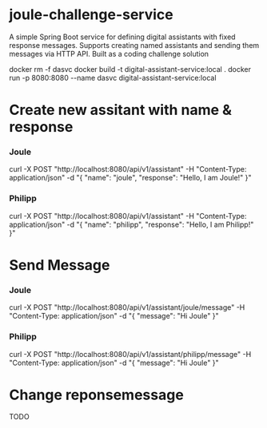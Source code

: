 # joule-challenge-service

A simple Spring Boot service for defining digital assistants with fixed response messages. Supports creating named assistants and sending them messages via HTTP API. Built as a coding challenge solution

docker rm -f dasvc
docker build -t digital-assistant-service:local .
docker run -p 8080:8080 --name dasvc digital-assistant-service:local

# Create new assitant with name & response

### Joule

curl -X POST "http://localhost:8080/api/v1/assistant" -H "Content-Type: application/json" -d "{ \"name\": \"joule\", \"response\": \"Hello, I am Joule!\" }"

### Philipp

curl -X POST "http://localhost:8080/api/v1/assistant" -H "Content-Type: application/json" -d "{ \"name\": \"philipp\", \"response\": \"Hello, I am Philipp!\" }"

# Send Message

### Joule

curl -X POST "http://localhost:8080/api/v1/assistant/joule/message" -H "Content-Type: application/json" -d "{ \"message\": \"Hi Joule\" }"

### Philipp

curl -X POST "http://localhost:8080/api/v1/assistant/philipp/message" -H "Content-Type: application/json" -d "{ \"message\": \"Hi Joule\" }"

# Change reponsemessage

TODO
